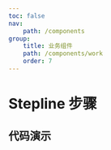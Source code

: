 ```yaml
---
toc: false
nav:
    path: /components
group:
    title: 业务组件
    path: /components/work
    order: 7
---
```


# Stepline 步骤

## 代码演示
